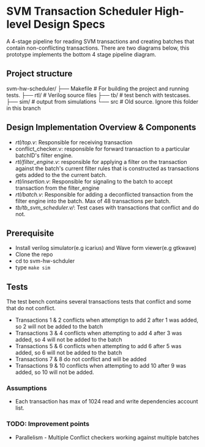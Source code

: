 # SVM Transaction Scheduler High-level Design Specs
A 4-stage pipeline for reading SVM transactions and creating batches that contain non-conflicting transactions. There are two diagrams below, this prototype implements the bottom 4 stage pipeline diagram. 

## Project structure
svm-hw-scheduler/
├── Makefile           # For building the project and running tests.
├── rtl/               # Verilog source files
├── tb/                # test bench with testcases.
├── sim/               # output from simulations
└── src                # Old source. Ignore this folder in this branch

## Design Implementation Overview & Components
- *rtl/top.v*: Responsible for receiving transaction
- conflict_checker.v: responsible for forward transaction to a particular batchID's filter engine.
- *rtl/filter_engine.v*: responsible for applying a filter on the transaction against the batch's current filter rules that is constructed as transactions gets added to the the current batch.
- *rtl/insertion.v*: Responsible for signaling to the batch to accept transaction from the filter_engine
- *rtl/batch.v*: Responsible for adding a deconflicted transaction from the filter engine into the batch. Max of 48 transactions per batch.
- *tb/tb_svm_scheduler.v/*: Test cases with transactions that conflict and do not.

## Prerequisite
- Install verilog simulator(e.g icarius) and Wave form viewer(e.g gtkwave)
- Clone the repo
- cd to svm-hw-schduler
- type `make sim`

## Tests
The test bench contains several transactions tests that conflict and some that do not
conflict. 

- Transactions 1 & 2 conflicts when attemptign to add 2 after 1 was added, so 2 will not be added to the batch
- Transactions 3 & 4 conflicts when attempting to add 4 after 3 was added, so 4 will not be added to the batch
- Transactions 5 & 6 conflicts when attempting to add 6 after 5 was added, so 6 will not be added to the batch
- Transactions 7 & 8 do not conflict and will be added
- Transactions 9 & 10 conflicts when attempting to add 10 after 9 was added, so 10 will not be added.

### Assumptions
- Each transaction has max of 1024 read and write dependencies account list.

### TODO: Improvement points
- Parallelism -  Multiple Conflict checkers working against multiple batches 



